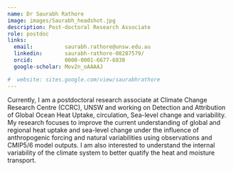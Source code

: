 ```yaml
---
name: Dr Saurabh Rathore
image: images/Saurabh_headshot.jpg
description: Post-doctoral Research Associate
role: postdoc
links:
  email:          saurabh.rathore@unsw.edu.au
  linkedin:       saurabh-rathore-08287579/
  orcid:          0000-0001-6677-6838
  google-scholar: Mov2n_oAAAAJ

#  website: sites.google.com/view/saurabhrathore
---
```


Currently, I am a postdoctoral research associate at Climate Change Research Centre (CCRC), UNSW and working on Detection and Attribution of Global Ocean Heat Uptake, circulation, Sea-level change and variability. My research focuses to improve the current understanding of global and regional heat uptake and sea-level change under the influence of anthropogenic forcing and natural variabilities using observations and CMIP5/6 model outputs. I am also interested to understand the internal variability of the climate system to better quatify the heat and moisture transport.
